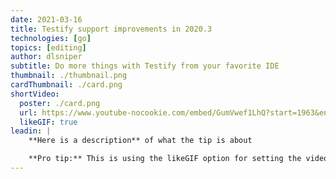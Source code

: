 ```yaml
---
date: 2021-03-16
title: Testify support improvements in 2020.3
technologies: [go]
topics: [editing]
author: dlsniper
subtitle: Do more things with Testify from your favorite IDE
thumbnail: ./thumbnail.png
cardThumbnail: ./card.png
shortVideo:
  poster: ./card.png
  url: https://www.youtube-nocookie.com/embed/GumVwef1LhQ?start=1963&end=2084
  likeGIF: true
leadin: |
    **Here is a description** of what the tip is about

    **Pro tip:** This is using the likeGIF option for setting the video value.
---
```

